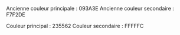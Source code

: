 Ancienne couleur principale : 093A3E
Ancienne couleur secondaire : F7F2DE

Couleur principal : 235562
Couleur secondaire : FFFFFC
